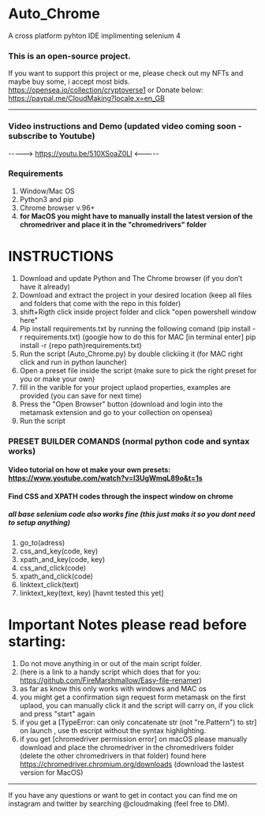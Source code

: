 # Auto_Chrome
 A cross platform pyhton IDE implimenting selenium 4


### This is an open-source project. 
If you want to support this project or me, please check out my NFTs and maybe buy some, i accept most bids.
https://opensea.io/collection/cryptoverse1
or Donate below:
https://paypal.me/CloudMaking?locale.x=en_GB

---
### Video instructions and Demo (updated video coming soon - subscribe to Youtube)
-----> https://youtu.be/510XSoaZ0LI <-----


### Requirements
1. Window/Mac OS
2. Python3 and pip
3. Chrome browser v.96+
4. ****for MacOS you might have to manually install the latest version of the chromedriver and place it in the "chromedrivers" folder****

# INSTRUCTIONS
1. Download and update Python and The Chrome browser (if you don’t have it already)
2. Download and extract the project in your desired location (keep all files and folders that come with the repo in this folder)
3. shift+Rigth click inside project folder and click "open powershell window here" 
4. Pip install requirements.txt by running the following comand (pip install -r requirements.txt) (google how to do this for MAC [in terminal enter] pip install -r {repo path}requirements.txt)
5. Run the script (Auto_Chrome.py) by double clickiing it (for MAC right click and run in python launcher)
6. Open a preset file inside the script (make sure to pick the right preset for you or make your own)
6. fill in the varible for your project uplaod properties, examples are provided (you can save for next time)
7. Press the "Open Browser" button (download and login into the metamask extension and go to your collection on  opensea)
8. Run the script

### PRESET BUILDER COMANDS (normal python code and syntax works)
#### Video tutorial on how ot make your own presets: https://www.youtube.com/watch?v=l3UgWmqL89o&t=1s
#### Find CSS and XPATH codes through the inspect window on chrome
##### all base selenium code also works fine (this just maks it so you dont need to setup anything)
1. go_to(adress)
2. css_and_key(code, key)
3. xpath_and_key(code, key)
4. css_and_click(code)
5. xpath_and_click(code)
6. linktext_click(text)
7. linktext_key(text, key) [havnt tested this yet]

# Important Notes please read before starting: 
1. Do not move anything in or out of the main script folder.
2. (here is a link to a handy script which does that for you: https://github.com/FireMarshmallow/Easy-file-renamer)
3. as far as know this only works with windows and MAC os
4. you might get a confirmation sign request form metamask on the first uplaod, you can manually click it and the script will carry on, if you click and press "start" again
5. if you get a  [TypeError: can only concatenate str (not "re.Pattern") to str] on launch , use th escript without the syntax highlighting.
6. if you get [chromedriver permission error] on macOS please manually download and place the chromedriver in the chromedrivers folder (delete the other chromedrivers in that folder) found here https://chromedriver.chromium.org/downloads (download the lastest version for MacOS)
---

If you have any questions or want to get in contact you can find me on instagram and twitter by searching @cloudmaking (feel free to DM).
